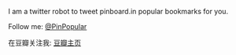 I am a twitter robot to tweet pinboard.in popular bookmarks for you.

Follow me: [@PinPopular](https://twitter.com/#!/PinPopular)

在豆瓣关注我: [豆瓣主页](http://www.douban.com/people/Pinboard/)